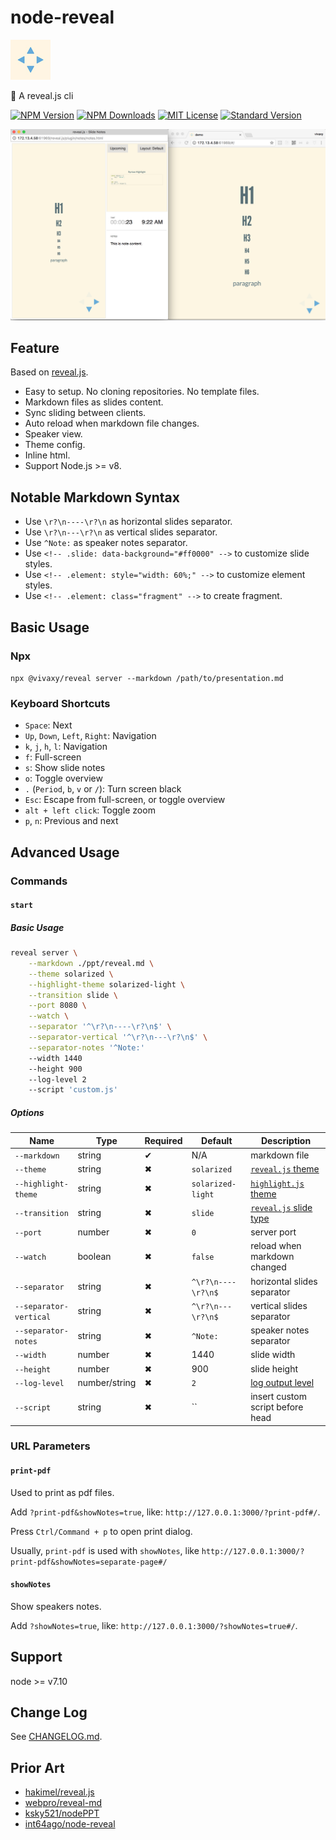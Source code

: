 # node-reveal

![node-reveal](assets/icons/node-reveal.jpg)

🎁 A reveal.js cli

[![NPM Version][npm-version-image]][npm-url]
[![NPM Downloads][npm-downloads-image]][npm-url]
[![MIT License][license-image]][license-url]
[![Standard Version][standard-version-image]][standard-version-url]

![screenshot-1](assets/screenshots/screenshot-1.png)

## Feature

Based on [reveal.js](https://github.com/hakimel/reveal.js#markdown).

- Easy to setup. No cloning repositories. No template files.
- Markdown files as slides content.
- Sync sliding between clients.
- Auto reload when markdown file changes.
- Speaker view.
- Theme config.
- Inline html.
- Support Node.js >= v8.

## Notable Markdown Syntax

- Use `\r?\n----\r?\n` as horizontal slides separator.
- Use `\r?\n---\r?\n` as vertical slides separator.
- Use `^Note:` as speaker notes separator.
- Use `<!-- .slide: data-background="#ff0000" -->` to customize slide styles.
- Use `<!-- .element: style="width: 60%;" -->` to customize element styles.
- Use `<!-- .element: class="fragment" -->` to create fragment.

## Basic Usage

### Npx

`npx @vivaxy/reveal server --markdown /path/to/presentation.md`

### Keyboard Shortcuts

- `Space`: Next
- `Up`, `Down`, `Left`, `Right`: Navigation
- `k`, `j`, `h`, `l`: Navigation
- `f`: Full-screen
- `s`: Show slide notes
- `o`: Toggle overview
- `.` (`Period`, `b`, `v` or `/`): Turn screen black
- `Esc`: Escape from full-screen, or toggle overview
- `alt + left click`: Toggle zoom
- `p`, `n`: Previous and next

## Advanced Usage

### Commands

#### `start`

##### Basic Usage

```sh
reveal server \
    --markdown ./ppt/reveal.md \
    --theme solarized \
    --highlight-theme solarized-light \
    --transition slide \
    --port 8080 \
    --watch \
    --separator '^\r?\n----\r?\n$' \
    --separator-vertical '^\r?\n---\r?\n$' \
    --separator-notes '^Note:'
    --width 1440
    --height 900
    --log-level 2
    --script 'custom.js'
```

##### Options

| Name                   | Type          | Required | Default                               | Description                                                                  |
| ---------------------- | ------------- | -------- | ------------------------------------- | ---------------------------------------------------------------------------- |
| `--markdown`           | string        | ✔        | N/A                                   | markdown file                                                                |
| `--theme`              | string        | ✖        | `solarized`                           | [`reveal.js` theme](https://github.com/hakimel/reveal.js#theming)            |
| `--highlight-theme`    | string        | ✖        | `solarized-light`                     | [`highlight.js` theme](https://highlightjs.org/static/demo/)                 |
| `--transition`         | string        | ✖        | `slide`                               | [`reveal.js` slide type](https://github.com/hakimel/reveal.js#configuration) |
| `--port`               | number        | ✖        | `0`                                   | server port                                                                  |
| `--watch`              | boolean       | ✖        | `false`                               | reload when markdown changed                                                 |
| `--separator`          | string        | ✖        | `^\r?\n----\r?\n$`                    | horizontal slides separator                                                  |
| `--separator-vertical` | string        | ✖        | `^\r?\n---\r?\n$`                     | vertical slides separator                                                    |
| `--separator-notes`    | string        | ✖        | `^Note:`                              | speaker notes separator                                                      |
| `--width`              | number        | ✖        | 1440                                  | slide width                                                                  |
| `--height`             | number        | ✖        | 900                                   | slide height                                                                 |
| `--log-level`          | number/string | ✖        | `2`                                   | [log output level](https://github.com/vivaxy/log-util#log-level)             |
| `--script`             | string        | ✖        | `` | insert custom script before head |

### URL Parameters

#### `print-pdf`

Used to print as pdf files.

Add `?print-pdf&showNotes=true`, like: `http://127.0.0.1:3000/?print-pdf#/`.

Press `Ctrl/Command + p` to open print dialog.

Usually, `print-pdf` is used with `showNotes`, like `http://127.0.0.1:3000/?print-pdf&showNotes=separate-page#/`

#### `showNotes`

Show speakers notes.

Add `?showNotes=true`, like: `http://127.0.0.1:3000/?showNotes=true#/`.

## Support

node >= v7.10

## Change Log

See [CHANGELOG.md](CHANGELOG.md).

## Prior Art

- [hakimel/reveal.js](https://github.com/hakimel/reveal.js)
- [webpro/reveal-md](https://github.com/webpro/reveal-md)
- [ksky521/nodePPT](https://github.com/ksky521/nodePPT)
- [int64ago/node-reveal](https://github.com/int64ago/node-reveal)

[npm-version-image]: http://img.shields.io/npm/v/@vivaxy/reveal.svg?style=flat-square
[npm-url]: https://www.npmjs.com/package/@vivaxy/reveal
[npm-downloads-image]: https://img.shields.io/npm/dt/@vivaxy/reveal.svg?style=flat-square
[license-image]: https://img.shields.io/npm/l/@vivaxy/reveal.svg?style=flat-square
[license-url]: LICENSE
[standard-version-image]: https://img.shields.io/badge/release-standard%20version-brightgreen.svg?style=flat-square
[standard-version-url]: https://github.com/conventional-changelog/standard-version
